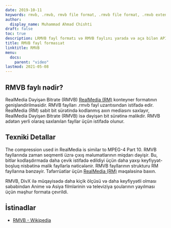 ```yaml
---
date: 2019-10-11
keywords: rmvb, .rmvb, rmvb file format, .rmvb file format, .rmvb extension, RealMedia Variable Bitrate
author:
  display_name: Muhammad Ahmad Chishti
draft: false
toc: true
description: LRMVB fayl formatı və RMVB faylını yarada və aça bilən API-lər haqqında qazanıns.
title: RMVB fayl formasıat
linktitle: RMVB
menu:
  docs:
    parent: "video"
lastmod: 2021-05-08
---
```


## RMVB faylı nədir?

RealMedia Dəyişən Bitrate (RMVB) [RealMedia (RM)](/video/rm/) konteyner formatının genişləndirilməsidir. RMVB faylları .rmvb fayl uzantısından istifadə edir. RealMedia (RM) sabit bit sürətində kodlanmış axın mediasını saxlayır, RealMedia Dəyişən Bitrate (RMVB) isə dəyişən bit sürətinə malikdir. RMVB adətən yerli olaraq saxlanılan fayllar üçün istifadə olunur.

## Texniki Detallar

The compression used in RealMedia is similar to MPEG-4 Part 10. RMVB fayllarında zaman seqmenti üzrə çıxış məlumatlarının miqdarı dəyişir. Bu, bitlər kodlaşdırmada daha çevik istifadə edildiyi üçün daha yaxşı keyfiyyət-boşluq nisbətinə malik fayllarla nəticələnir. RMVB fayllarının strukturu RM fayllarına bənzəyir. Təfərrüatlar üçün [RealMedia (RM)](/video/rm/) məqaləsinə baxın.

RMVB, DivX ilə müqayisədə daha kiçik ölçüsü və daha keyfiyyətli olması səbəbindən Anime və Asiya filmlərinin və televiziya şoularının yayılması üçün məşhur formata çevrildi.

## İstinadlar ##

- [RMVB - Wikipedia](https://en.wikipedia.org/wiki/RMVB)

